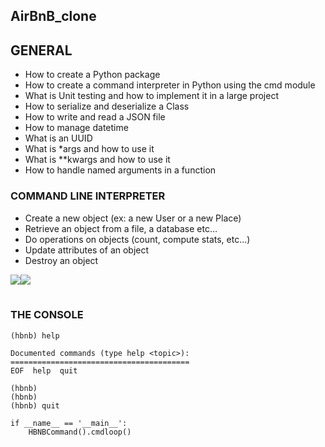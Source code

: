 ## AirBnB_clone

## GENERAL
- How to create a Python package
- How to create a command interpreter in Python using the cmd module
- What is Unit testing and how to implement it in a large project
- How to serialize and deserialize a Class
- How to write and read a JSON file
- How to manage datetime
- What is an UUID
- What is *args and how to use it
- What is **kwargs and how to use it
- How to handle named arguments in a function

### COMMAND LINE INTERPRETER
- Create a new object (ex: a new User or a new Place)
- Retrieve an object from a file, a database etc…
- Do operations on objects (count, compute stats, etc…)
- Update attributes of an object
- Destroy an object

<table>
<tr>
<img src="https://s3.amazonaws.com/alx-intranet.hbtn.io/uploads/medias/2018/6/65f4a1dd9c51265f49d0.png?X-Amz-Algorithm=AWS4-HMAC-SHA256&X-Amz-Credential=AKIARDDGGGOUSBVO6H7D%2F20230516%2Fus-east-1%2Fs3%2Faws4_request&X-Amz-Date=20230516T071609Z&X-Amz-Expires=86400&X-Amz-SignedHeaders=host&X-Amz-Signature=6ea8558b15df9a4165db0921eeb4a42b5df2bc326ad5238ff98b5068110c4dd7"/>
</tr>
<tr>
<img src="https://s3.amazonaws.com/alx-intranet.hbtn.io/uploads/medias/2018/6/815046647d23428a14ca.png?X-Amz-Algorithm=AWS4-HMAC-SHA256&X-Amz-Credential=AKIARDDGGGOUSBVO6H7D%2F20230516%2Fus-east-1%2Fs3%2Faws4_request&X-Amz-Date=20230516T071609Z&X-Amz-Expires=86400&X-Amz-SignedHeaders=host&X-Amz-Signature=c74454b7aa2103e4d2ee3c0b5a0efa412be46abdb789fdb92d284601c971468e" />
</tr>
</table>

### THE CONSOLE
```
(hbnb) help

Documented commands (type help <topic>):
========================================
EOF  help  quit

(hbnb) 
(hbnb) 
(hbnb) quit
```

```
if __name__ == '__main__':
    HBNBCommand().cmdloop()
```
